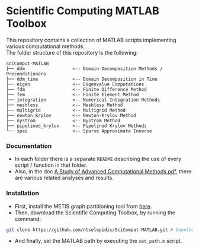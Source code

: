 # Scientific Computing MATLAB Toolbox  
This repository contains a collection of MATLAB scripts implementing various computational methods.  
The folder structure of this repository is the following:
```
SciComput-MATLAB
├── ddm                  <-- Domain Decomposition Methods / Preconditioners
├── ddm_time             <-- Domain Decomposition in Time
├── eigen                <-- Eigenvalue Computations
├── fdm                  <-- Finite Difference Method
├── fem                  <-- Finite Element Method
├── integration          <-- Numerical Integration Methods
├── meshless             <-- Meshless Method
├── multigrid            <-- Multigrid Method
├── newton_krylov        <-- Newton-Krylov Method
├── nystrom              <-- Nystrom Method
├── pipelined_krylov     <-- Pipelined Krylov Methods
└── spai                 <-- Sparse Approximate Inverse
```
### Documentation
* In each folder there is a separate `README` describing the use of every script / function in that folder.  
* Also, in the doc [A Study of Advanced Computational Methods.pdf](https://github.com/ntselepidis/SciComput-MATLAB/blob/master/A%20Study%20of%20Advanced%20Computational%20Methods.pdf), there are various related analyses and results.  
### Installation
* First, install the METIS graph partitioning tool from [here](https://github.com/YingzhouLi/metismex).  
* Then, download the Scientific Computing Toolbox, by running the command:
```bash
git clone https://github.com/ntselepidis/SciComput-MATLAB.git # Download Scientific Computing Toolbox
``` 
* And finally, set the MATLAB path by executing the `set_path.m` script.
